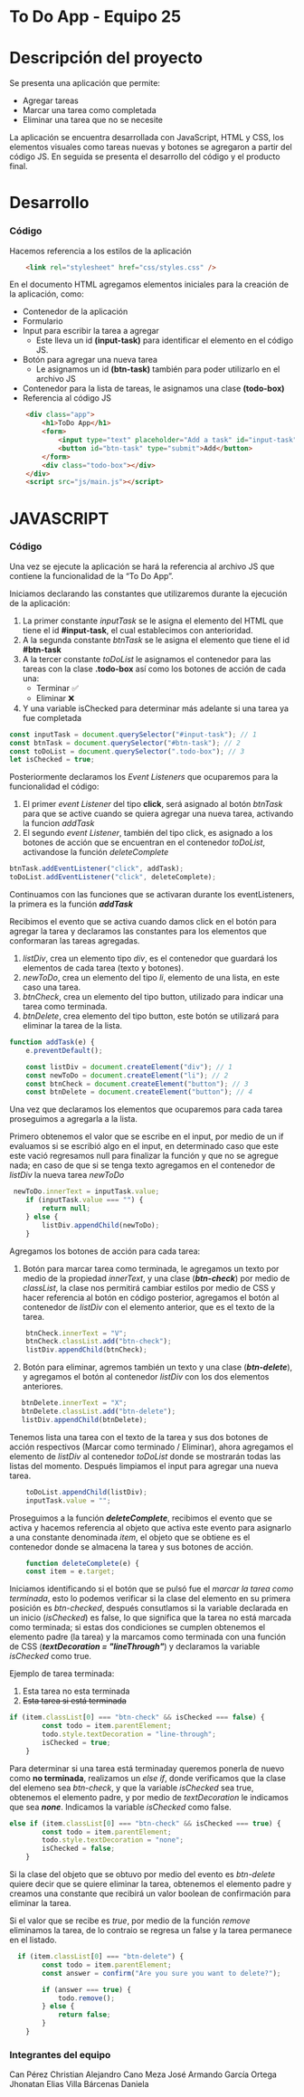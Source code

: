 # To Do App - Equipo 25
# Descripción del proyecto

Se presenta una aplicación que permite:
- Agregar tareas
- Marcar una tarea como completada
- Eliminar una tarea que no se necesite

La aplicación se encuentra desarrollada con JavaScript, HTML y CSS, los elementos visuales como tareas nuevas y botones se agregaron a partir del código JS. En seguida se presenta el desarrollo del código y el producto final.

# Desarrollo

### Código
Hacemos referencia a los estilos de la aplicación

```html
    <link rel="stylesheet" href="css/styles.css" />
```


En el documento HTML agregamos elementos iniciales para la creación de la aplicación, como:
- Contenedor de la aplicación
- Formulario 
- Input para escribir la tarea a agregar
    - Este lleva un id **(input-task)** para identificar el elemento en el código JS.
- Botón para agregar una nueva tarea
    - Le asignamos un id **(btn-task)** también para poder utilizarlo en el archivo JS
- Contenedor para la lista de tareas, le asignamos una clase **(todo-box)**
- Referencia al código JS

```html
    <div class="app"> 
        <h1>ToDo App</h1>
        <form>
            <input type="text" placeholder="Add a task" id="input-task" />
            <button id="btn-task" type="submit">Add</button>
        </form>
        <div class="todo-box"></div>
    </div>
    <script src="js/main.js"></script>
```

# JAVASCRIPT

### Código
Una vez se ejecute la aplicación se hará la referencia al archivo JS que contiene la funcionalidad de la “To Do App”.

Iniciamos declarando las constantes que utilizaremos durante la ejecución de la aplicación:

1. La primer constante *inputTask* se le asigna el elemento del HTML que tiene el id **#input-task**, el cual establecimos con anterioridad.
2. A la segunda constante *btnTask* se le asigna el elemento que tiene el id **#btn-task**
3. A la tercer constante *toDoList* le asignamos el contenedor para las tareas con la clase **.todo-box** así como los botones de acción de cada una:
    - Terminar ✅
    - Eliminar ❌   
4. Y una variable isChecked para determinar más adelante si una tarea ya fue completada

```js
const inputTask = document.querySelector("#input-task"); // 1
const btnTask = document.querySelector("#btn-task"); // 2
const toDoList = document.querySelector(".todo-box"); // 3
let isChecked = true;
```

Posteriormente declaramos los *Event Listeners* que ocuparemos para la funcionalidad el código:

1. El primer *event Listener* del tipo **click**, será asignado al botón *btnTask* para que se active cuando se quiera agregar una nueva tarea, activando la funcion *addTask*
2. El segundo *event Listener*, también del tipo click, es asignado a los botones de acción que se encuentran en el contenedor *toDoList*, activandose la función *deleteComplete*
```js
btnTask.addEventListener("click", addTask);
toDoList.addEventListener("click", deleteComplete);
```

Continuamos con las funciones que se activaran durante los eventListeners, la primera es la función ***addTask***

Recibimos el evento que se activa cuando damos click en el botón para agregar la tarea y declaramos las constantes para los elementos que conformaran las tareas agregadas.
1. *listDiv*, crea un elemento tipo *div*, es el contenedor que  guardará los elementos de cada tarea (texto y botones).
2. *newToDo*, crea un elemento del tipo *li*, elemento de una lista, en este caso una tarea.
3. *btnCheck*, crea un elemento del tipo button, utilizado para indicar una tarea como terminada.
4. *btnDelete*, crea elemento del tipo button, este botón se utilizará para eliminar la tarea de la lista.

```js
function addTask(e) {
    e.preventDefault();

    const listDiv = document.createElement("div"); // 1
    const newToDo = document.createElement("li"); // 2
    const btnCheck = document.createElement("button"); // 3
    const btnDelete = document.createElement("button"); // 4
```

Una vez que declaramos los elementos que ocuparemos para cada tarea proseguimos a agregarla a la lista.

Primero obtenemos el valor que se escribe en el input, por medio de un if evaluamos si se escribió algo en el input, en determinado caso que este este vació regresamos null para finalizar la función y que no se agregue nada; en caso de que si se tenga texto agregamos en el contenedor de *listDiv* la nueva tarea *newToDo*
```js
 newToDo.innerText = inputTask.value;
    if (inputTask.value === "") {
        return null;
    } else {
        listDiv.appendChild(newToDo);
    }
```
Agregamos los botones de acción para cada tarea:

1. Botón para marcar tarea como terminada, le agregamos un texto por medio de la propiedad *innerText*, y una clase (***btn-check***) por medio de *classList*, la clase nos permitirá cambiar estilos por medio de CSS y hacer referencia al botón en código posterior, agregamos el botón al contenedor de *listDiv* con el elemento anterior, que es el texto de la tarea.

```js
    btnCheck.innerText = "V";
    btnCheck.classList.add("btn-check");
    listDiv.appendChild(btnCheck);
```

2. Botón para eliminar, agremos también un texto y una clase (***btn-delete***), y agregamos el botón al contenedor *listDiv* con los dos elementos anteriores.
 ```js
    btnDelete.innerText = "X";
    btnDelete.classList.add("btn-delete");
    listDiv.appendChild(btnDelete);
```

Tenemos lista una tarea con el texto de la tarea y sus dos botones de acción respectivos (Marcar como terminado / Eliminar), ahora agregamos el elemento de *listDiv* al contenedor *toDoList* donde se mostrarán todas las listas del momento.
Después limpiamos el input para agregar una nueva tarea.

```js
    toDoList.appendChild(listDiv);
    inputTask.value = "";
```

Proseguimos a la función ***deleteComplete***, recibimos el evento que se activa y hacemos referencia al objeto que activa este evento para asignarlo a una constante denominada *item*, el objeto que se obtiene es el contenedor donde se almacena la tarea y sus botones de acción.

```js
    function deleteComplete(e) {
    const item = e.target;
```

Iniciamos identificando si el botón que se pulsó fue el *marcar la tarea como terminada*, esto lo podemos verificar si la clase del elemento en su primera posición es *btn-checked*, después consutlamos si la variable declarada en un inicio (*isChecked*) es false, lo que significa que la tarea no está marcada como terminada; si estas dos condiciones se cumplen obtenemos el elemento padre (la tarea) y la marcamos como terminada con una función de CSS (***textDecoration = "lineThrough"***) y declaramos la variable *isChecked* como true. 

Ejemplo de tarea terminada:
1. Esta tarea no esta terminada
2. ~~Esta tarea si está terminada~~

```js
if (item.classList[0] === "btn-check" && isChecked === false) {
        const todo = item.parentElement;
        todo.style.textDecoration = "line-through";
        isChecked = true;
    } 
```

Para determinar si una tarea está terminaday queremos ponerla de nuevo como **no terminada**, realizamos un *else if*, donde verificamos que la clase del elemeno sea *btn-check*, y que la variable *isChecked* sea true, obtenemos el elemento padre, y por medio de *textDecoration* le indicamos que sea ***none***. Indicamos la variable *isChecked* como false.

```js
else if (item.classList[0] === "btn-check" && isChecked === true) {
        const todo = item.parentElement;
        todo.style.textDecoration = "none";
        isChecked = false;
    }
```

Si la clase del objeto que se obtuvo por medio del evento es *btn-delete* quiere decir que se quiere eliminar la tarea, obtenemos el elemento padre y creamos una constante que recibirá un valor boolean de confirmación para eliminar la tarea.

Si el valor que se recibe es *true*, por medio de la función *remove* eliminamos la tarea, de lo contraio se regresa un false y la tarea permanece en el listado.

```js
  if (item.classList[0] === "btn-delete") {
        const todo = item.parentElement;
        const answer = confirm("Are you sure you want to delete?");

        if (answer === true) {
            todo.remove();
        } else {
            return false;
        }
    }
```

### Integrantes del equipo

Can Pérez Christian Alejandro
Cano Meza José Armando
García Ortega Jhonatan Elias
Villa Bárcenas Daniela
